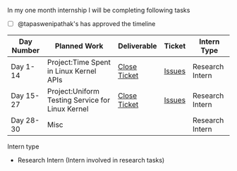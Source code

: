 In my one month internship I will be completing following tasks

- [ ] @tapaswenipathak's has approved the timeline


| Day Number  |  Planned Work | Deliverable | Ticket | Intern Type |
|---|---|---|---|---|
| Day 1-14  |  Project:Time Spent in Linux Kernel APIs  |  [Close Ticket](https://github.com/alice-sieve/Linux-Kernel/issues?q=is%3Aissue+is%3Aopen+label%3A%22Project%3A+Time+Spent+in+Kernel+API+Calls%22) | [Issues](https://github.com/alice-sieve/Linux-Kernel/issues?q=is%3Aissue+is%3Aopen+label%3A%22Project%3A+Time+Spent+in+Kernel+API+Calls%22)  |  Research Intern |
| Day 15-27 | Project:Uniform Testing Service for Linux Kernel | [Close Ticket](https://github.com/alice-sieve/Linux-Kernel/issues?q=is%3Aissue+is%3Aopen+label%3A%22Project%3A+Uniform+Testing+Service+for+Linux+Kernel%22) | [Issues](https://github.com/alice-sieve/Linux-Kernel/issues?q=is%3Aissue+is%3Aopen+label%3A%22Project%3A+Uniform+Testing+Service+for+Linux+Kernel%22) | Research Intern |
|Day 28-30 | Misc |  |  | Research Intern |



Intern type

- Research Intern (Intern involved in research tasks)
